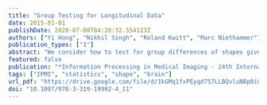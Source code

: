 ```yaml
---
title: "Group Testing for Longitudinal Data"
date: 2015-01-01
publishDate: 2020-07-08T04:28:32.554123Z
authors: ["Yi Hong", "Nikhil Singh", "Roland Kwitt", "Marc Niethammer"]
publication_types: ["1"]
abstract: "We consider how to test for group differences of shapes given longitudinal data. In particular, we are interested in differences of longitudinal models of each group’s subjects. We introduce a generalization of principal geodesic analysis to the tangent bundle of a shape space. This allows the estimation of the variance and principal directions of the distribution of trajectories that summarize shape variations within the longitudinal data. Each trajectory is parameterized as a point in the tangent bundle. To study statistical differences in two distributions of trajectories, we generalize the Bhattacharyya distance in Euclidean space to the tangent bundle. This not only allows to take second-order statistics into account, but also serves as our test-statistic during permutation testing. Our method is validated on both synthetic and real data, and the experimental results indicate improved statistical power in identifying group differences. In fact, our study sheds new light on group differences in longitudinal corpus callosum shapes of subjects with dementia versus normal controls."
featured: false
publication: "*Information Processing in Medical Imaging - 24th International Conference, IPMI 2015, Sabhal Mor Ostaig, Isle of Skye, UK, June 28 - July 3, 2015, Proceedings*"
tags: ["IPMI", "statistics", "shape", "brain"]
url_pdf: "https://drive.google.com/file/d/1kGMq1fxPEyqd757LLBQvluNBp0iGx3Bm"
doi: "10.1007/978-3-319-19992-4_11"
---
```


